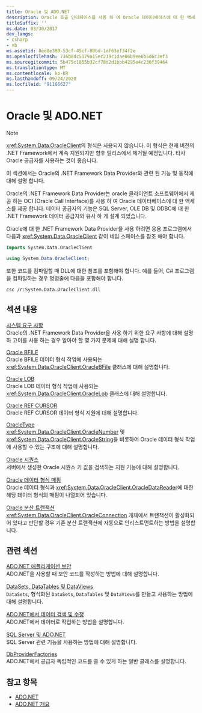 ```yaml
---
title: Oracle 및 ADO.NET
description: Oracle 호출 인터페이스를 사용 하 여 Oracle 데이터베이스에 대 한 액세스를 제공 하는 Oracle 용 .NET Framework Data Provider의 기능 및 동작에 대해 알아봅니다.
titleSuffix: ''
ms.date: 03/30/2017
dev_langs:
- csharp
- vb
ms.assetid: 8ee8e389-53cf-45cf-80bd-1df63ef34f2e
ms.openlocfilehash: 736b8dc5179a15ec219c1dae06b9ee6b5d6c3ef3
ms.sourcegitcommit: 5b475c1855b32cf78d2d1bbb4295e4c236f39464
ms.translationtype: MT
ms.contentlocale: ko-KR
ms.lasthandoff: 09/24/2020
ms.locfileid: "91166627"
---
```

# <a name="oracle-and-adonet"></a>Oracle 및 ADO.NET

> [!NOTE]
> <xref:System.Data.OracleClient>의 형식은 사용되지 않습니다. 이 형식은 현재 버전의 .NET Framework에서 계속 지원되지만 향후 릴리스에서 제거될 예정입니다. 타사 Oracle 공급자를 사용하는 것이 좋습니다.  
  
 이 섹션에서는 Oracle의 .NET Framework Data Provider와 관련 된 기능 및 동작에 대해 설명 합니다.  
  
 Oracle의 .NET Framework Data Provider는 oracle 클라이언트 소프트웨어에서 제공 하는 OCI (Oracle Call Interface)를 사용 하 여 Oracle 데이터베이스에 대 한 액세스를 제공 합니다. 데이터 공급자의 기능은 SQL Server, OLE DB 및 ODBC에 대 한 .NET Framework 데이터 공급자와 유사 하 게 설계 되었습니다.  
  
 Oracle에 대 한 .NET Framework Data Provider을 사용 하려면 응용 프로그램에서 다음과 <xref:System.Data.OracleClient> 같이 네임 스페이스를 참조 해야 합니다.  
  
```vb  
Imports System.Data.OracleClient  
```  
  
```csharp  
using System.Data.OracleClient;  
```  
  
 또한 코드를 컴파일할 때 DLL에 대한 참조를 포함해야 합니다. 예를 들어, C# 프로그램을 컴파일하는 경우 명령줄에 다음을 포함해야 합니다.  
  
```console
csc /r:System.Data.OracleClient.dll  
```  
  
## <a name="in-this-section"></a>섹션 내용  

 [시스템 요구 사항](system-requirements-for-the-dotnet-data-provider-for-oracle.md)  
 Oracle의 .NET Framework Data Provider을 사용 하기 위한 요구 사항에 대해 설명 하 고이를 사용 하는 경우 알아야 할 몇 가지 문제에 대해 설명 합니다.  
  
 [Oracle BFILE](oracle-bfiles.md)  
 Oracle BFILE 데이터 형식 작업에 사용되는 <xref:System.Data.OracleClient.OracleBFile> 클래스에 대해 설명합니다.  
  
 [Oracle LOB](oracle-lobs.md)  
 Oracle LOB 데이터 형식 작업에 사용되는 <xref:System.Data.OracleClient.OracleLob> 클래스에 대해 설명합니다.  
  
 [Oracle REF CURSOR](oracle-ref-cursors.md)  
 Oracle REF CURSOR 데이터 형식 지원에 대해 설명합니다.  
  
 [OracleType](oracletypes.md)  
 <xref:System.Data.OracleClient.OracleNumber> 및 <xref:System.Data.OracleClient.OracleString>을 비롯하여 Oracle 데이터 형식 작업에 사용할 수 있는 구조에 대해 설명합니다.  
  
 [Oracle 시퀀스](oracle-sequences.md)  
 서버에서 생성한 Oracle 시퀀스 키 값을 검색하는 지원 기능에 대해 설명합니다.  
  
 [Oracle 데이터 형식 매핑](oracle-data-type-mappings.md)  
 Oracle 데이터 형식과 <xref:System.Data.OracleClient.OracleDataReader>에 대한 해당 데이터 형식의 매핑이 나열되어 있습니다.  
  
 [Oracle 분산 트랜잭션](oracle-distributed-transactions.md)  
 <xref:System.Data.OracleClient.OracleConnection> 개체에서 트랜잭션이 활성화되어 있다고 판단할 경우 기존 분산 트랜잭션에 자동으로 인리스트먼트하는 방법을 설명합니다.  
  
## <a name="related-sections"></a>관련 섹션  

 [ADO.NET 애플리케이션 보안](securing-ado-net-applications.md)  
 ADO.NET을 사용할 때 보안 코드를 작성하는 방법에 대해 설명합니다.  
  
 [DataSets, DataTables 및 DataViews](./dataset-datatable-dataview/index.md)  
 `DataSets`, 형식화된 `DataSets`, `DataTables` 및 `DataViews`를 만들고 사용하는 방법에 대해 설명합니다.  
  
 [ADO.NET에서 데이터 검색 및 수정](retrieving-and-modifying-data.md)  
 ADO.NET에서 데이터로 작업하는 방법을 설명합니다.  
  
 [SQL Server 및 ADO.NET](./sql/index.md)  
 SQL Server 관련 기능을 사용하는 방법에 대해 설명합니다.  
  
 [DbProviderFactories](dbproviderfactories.md)  
 ADO.NET에서 공급자 독립적인 코드를 쓸 수 있게 하는 일반 클래스를 설명합니다.  
  
## <a name="see-also"></a>참고 항목

- [ADO.NET](index.md)
- [ADO.NET 개요](ado-net-overview.md)
